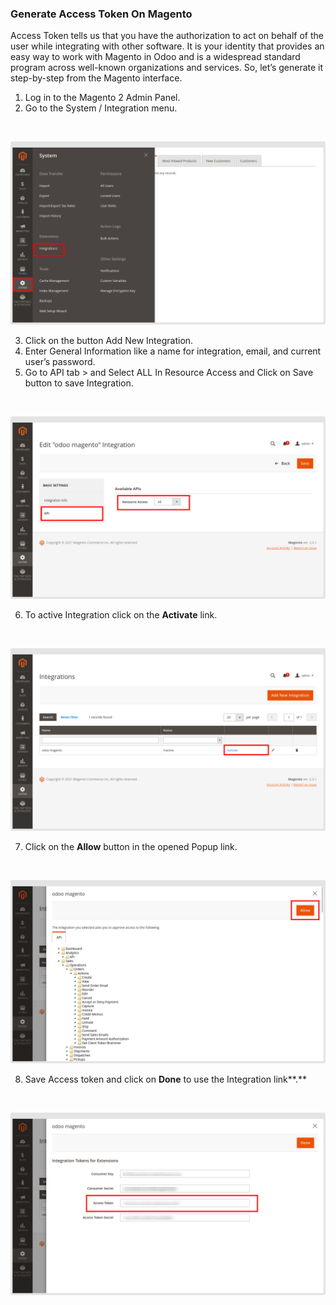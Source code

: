 
### Generate Access Token On Magento



Access Token tells us that you have the authorization to act on behalf of the user while integrating with other software. It is your identity that provides an easy way to work with Magento in Odoo and is a widespread standard program across well-known organizations and services. So, let’s generate it step-by-step from the Magento interface.


1. Log in to the Magento 2 Admin Panel.
2. Go to the System / Integration menu.


 


![](./images/3-2-1.png)


3. Click on the button Add New Integration.
4. Enter General Information like a name for integration, email, and current user’s password.
5. Go to API tab > and Select ALL In Resource Access and Click on Save button to save Integration.


 


![](./images/3-2-2.png)


6. To active Integration click on the **Activate** link.


 


![](./images/3-2-3.png)


7. Click on the **Allow** button in the opened Popup link.


 


![](./images/3-2-4.png)


8. Save Access token and click on **Done** to use the Integration link**.**


 


![](./images/3-2-5.png)



